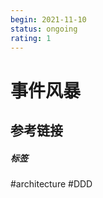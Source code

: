 ```yaml
---
begin: 2021-11-10
status: ongoing
rating: 1
---
```


# 事件风暴


## 参考链接


##### 标签
#architecture #DDD 